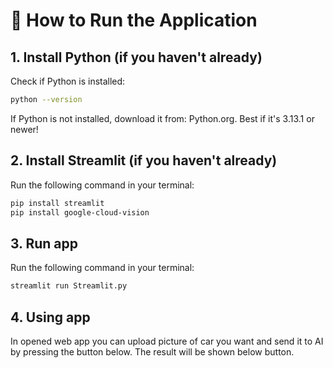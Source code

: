 # 🚀 How to Run the Application

## 1. Install Python (if you haven't already)
Check if Python is installed:
```bash
python --version
```
If Python is not installed, download it from: Python.org.
Best if it's 3.13.1 or newer!

## 2. Install Streamlit (if you haven't already)
Run the following command in your terminal:
```bash
pip install streamlit
pip install google-cloud-vision
```

## 3. Run app
Run the following command in your terminal:
```bash
streamlit run Streamlit.py
```

## 4. Using app
In opened web app you can upload picture of car you want
and send it to AI by pressing the button below.
The result will be shown below button.
